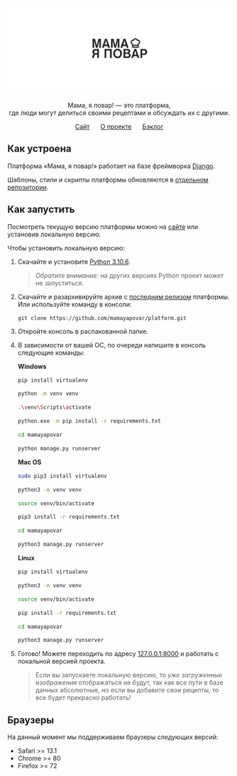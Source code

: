 <h1 align="center">
<a href="https://mamayapovar.ru/" target="_blank"><img src="assets/banner.svg" width="800" alt="Логотип «Мама, я повар!»"></a>
</h1>
<p align="center">
Мама, я повар! — это платформа,
<br>где люди могут делиться своими рецептами и обсуждать их с другими.
</p>
<p align="center">
<a href="https://mamayapovar.ru/">Сайт</a>⠀⠀ 
<a href="https://sonniy.notion.site/72491004fa1044d8b0dccf9cdeb44053">О проекте</a>⠀⠀ 
<a href="https://sonniy.notion.site/dc78c73a196947be85c434d15fa95582?v=37757ba6e8d1477095099ec10404ba5b">Бэклог</a>
</p>

## Как устроена
Платформа «Мама, я повар!» работает на базе фреймворка [Django](https://www.djangoproject.com/).

Шаблоны, стили и скрипты платформы обновляются в [отдельном репозитории](https://github.com/mamayapovar/source).

## Как запустить
Посмотреть текущую версию платформы можно на [сайте](https://mamayapovar.ru/) или установив локальную версию.

Чтобы установить локальную версию:

1. Скачайте и установите [Python 3.10.6](https://www.python.org/downloads/release/python-3106/).
    > _Обратите внимание:_ на других версиях Python проект может не запуститься.

2. Скачайте и разархивируйте архив с [последним релизом](https://github.com/mamayapovar/platform/releases) платформы.
    Или используйте команду в консоли:
    ```
    git clone https://github.com/mamayapovar/platform.git
    ```

3. Откройте консоль в распакованной папке.

4. В зависимости от вашей ОС, по очереди напишите в консоль следующие команды:

    **Windows**
    ```sh
    pip install virtualenv
    ```

    ```sh
    python -m venv venv
    ```

    ```sh
    .\venv\Scripts\activate
    ```

    ```sh
    python.exe -m pip install -r requirements.txt
    ```

    ```sh
    cd mamayapovar
    ```

    ```sh
    python manage.py runserver
    ```

    **Mac OS**
    ```sh
    sudo pip3 install virtualenv
    ```

    ```sh
    python3 -m venv venv
    ```

    ```sh
    source venv/bin/activate
    ```

    ```sh
    pip3 install -r requirements.txt
    ```

    ```sh
    cd mamayapovar
    ```
    
    ```sh
    python3 manage.py runserver
    ```

    **Linux**
    ```sh
    pip install virtualenv
    ```

    ```sh
    python3 -m venv venv
    ```

    ```sh
    source venv/bin/activate
    ```

    ```sh
    pip install -r requirements.txt
    ```

    ```sh
    cd mamayapovar
    ```
    
    ```sh
    python3 manage.py runserver
    ```

5. Готово! Можете переходить по адресу [127.0.0.1:8000](http://127.0.0.1:8000/) и работать с локальной версией проекта.
    > Если вы запускаете локальную версию, то _уже загруженные изображения_ отображаться не будут, так как все пути в базе данных абсолютные, но если вы добавите свои рецепты, то все будет прекрасно работать!

## Браузеры
На данный момент мы поддерживаем браузеры следующих версий:
- Safari >= 13.1
- Chrome >= 80
- Firefox >= 72
